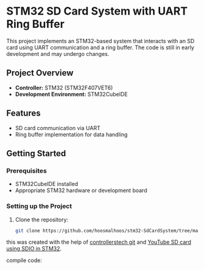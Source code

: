 # STM32 SD Card System with UART Ring Buffer

This project implements an STM32-based system that interacts with an SD card using UART communication and a ring buffer. The code is still in early development and may undergo changes.

## Project Overview

- **Controller:** STM32 (STM32F407VET6)
- **Development Environment:** STM32CubeIDE

## Features

- SD card communication via UART
- Ring buffer implementation for data handling

## Getting Started

### Prerequisites

- STM32CubeIDE installed
- Appropriate STM32 hardware or development board

### Setting up the Project

1. Clone the repository:

   ```bash
   git clone https://github.com/hoosmalhoos/stm32-SdCardSystem/tree/main
   

this was created with the help of [controllerstech git](https://github.com/controllerstech/stm32-uart-ring-buffe) 
and [YouTube SD card using SDIO in STM32](https://www.youtube.com/watch?v=dgCfM0CZpBA&t=288s).







compile code:


